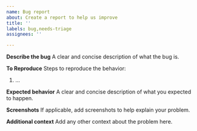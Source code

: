 ```yaml
---
name: Bug report
about: Create a report to help us improve
title: ''
labels: bug,needs-triage
assignees: ''

---
```


**Describe the bug**
A clear and concise description of what the bug is.

**To Reproduce**
Steps to reproduce the behavior:
1. …

**Expected behavior**
A clear and concise description of what you expected to happen.

**Screenshots**
If applicable, add screenshots to help explain your problem.

**Additional context**
Add any other context about the problem here.
